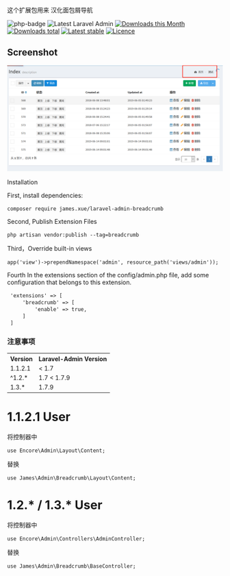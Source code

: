这个扩展包用来 汉化面包屑导航

![php-badge](https://img.shields.io/badge/php-%3E%3D%207.0.0-8892BF.svg)
![Latest Laravel Admin](https://img.shields.io/badge/laravelAdmin-%3E%3D%201.6-8892BF.svg)
[![Downloads this Month](https://img.shields.io/packagist/dm/james.xue/laravel-admin-breadcrumb.svg)](https://packagist.org/packages/james.xue/laravel-admin-breadcrumb)
[![Downloads total](https://img.shields.io/packagist/dt/james.xue/laravel-admin-breadcrumb.svg)](https://packagist.org/packages/james.xue/laravel-admin-breadcrumb)
[![Latest stable](https://poser.pugx.org/james.xue/laravel-admin-breadcrumb/v/stable)](https://packagist.org/packages/james.xue/laravel-admin-breadcrumb)
[![Licence](https://img.shields.io/packagist/l/james.xue/laravel-admin-breadcrumb.svg?style=flat-square)](https://packagist.org/packages/james.xue/laravel-admin-breadcrumb)

## Screenshot

![screenshot](https://github.com/xiaoxuan6/laravel-admin-breadcrumb/blob/master/20190225154750.png)

Installation

First, install dependencies:

    composer require james.xue/laravel-admin-breadcrumb
    
Second, Publish Extension Files

    php artisan vendor:publish --tag=breadcrumb

Third，Override built-in views

    app('view')->prependNamespace('admin', resource_path('views/admin'));
    
Fourth
 In the extensions section of the config/admin.php file, add some configuration that belongs to this extension.
 
     'extensions' => [
         'breadcrumb' => [
             'enable' => true,
         ]
     ]

### 注意事项
<div>
    <table border="0">
	  <tr>
	    <th>Version</th>
	    <th>Laravel-Admin Version</th>
	  </tr>
	  <tr>
	    <td>1.1.2.1</td>
	    <td>< 1.7</td>
	  </tr>
	  <tr>
        <td>^1.2.*</td>
        <td>1.7 < 1.7.9</td>
      </tr>
	  <tr>
        <td>1.3.*</td>
        <td>1.7.9</td>
      </tr>
	</table>
</div> 

# 1.1.2.1 User
       
将控制器中
       
    use Encore\Admin\Layout\Content;
       
替换

    use James\Admin\Breadcrumb\Layout\Content;
    
# 1.2.* / 1.3.* User

将控制器中
       
    use Encore\Admin\Controllers\AdminController;
       
替换

    use James\Admin\Breadcrumb\BaseController;
